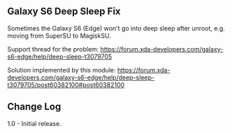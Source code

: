 ## Galaxy S6 Deep Sleep Fix
Sometimes the Galaxy S6 (Edge) won't go into deep sleep after unroot, e.g. moving from SuperSU to MagiskSU.

Support thread for the problem: https://forum.xda-developers.com/galaxy-s6-edge/help/deep-sleep-t3079705

Solution implemented by this module: https://forum.xda-developers.com/galaxy-s6-edge/help/deep-sleep-t3079705/post60382100#post60382100

## Change Log
1.0 - Initial release.
